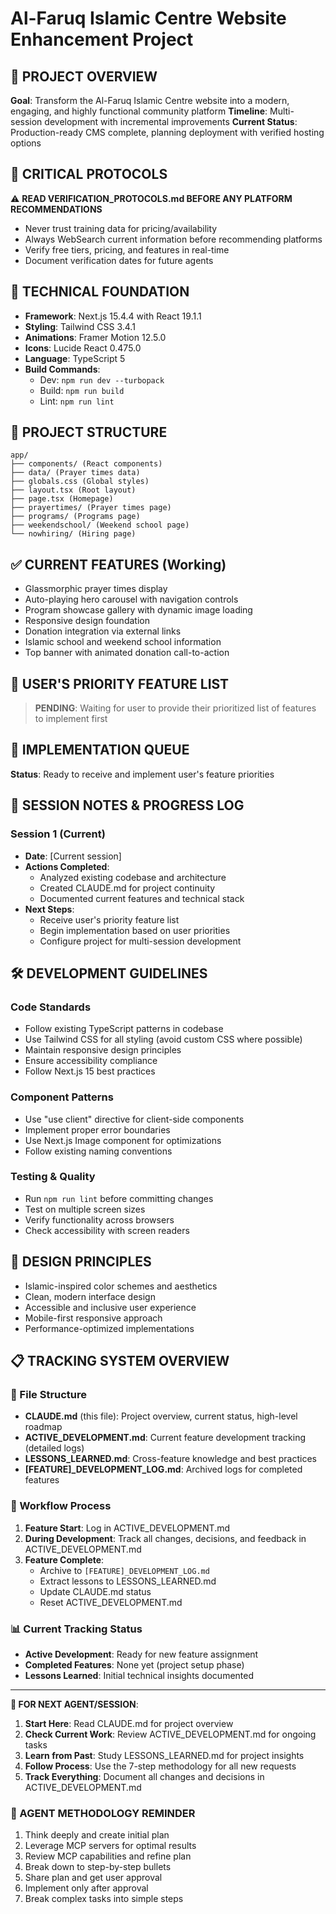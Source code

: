 # Al-Faruq Islamic Centre Website Enhancement Project

## 🎯 PROJECT OVERVIEW
**Goal**: Transform the Al-Faruq Islamic Centre website into a modern, engaging, and highly functional community platform
**Timeline**: Multi-session development with incremental improvements
**Current Status**: Production-ready CMS complete, planning deployment with verified hosting options

## 🚨 CRITICAL PROTOCOLS
⚠️ **READ VERIFICATION_PROTOCOLS.md BEFORE ANY PLATFORM RECOMMENDATIONS**
- Never trust training data for pricing/availability
- Always WebSearch current information before recommending platforms
- Verify free tiers, pricing, and features in real-time
- Document verification dates for future agents

## 🔧 TECHNICAL FOUNDATION
- **Framework**: Next.js 15.4.4 with React 19.1.1
- **Styling**: Tailwind CSS 3.4.1
- **Animations**: Framer Motion 12.5.0
- **Icons**: Lucide React 0.475.0
- **Language**: TypeScript 5
- **Build Commands**: 
  - Dev: `npm run dev --turbopack`
  - Build: `npm run build`
  - Lint: `npm run lint`

## 📁 PROJECT STRUCTURE
```
app/
├── components/ (React components)
├── data/ (Prayer times data)
├── globals.css (Global styles)
├── layout.tsx (Root layout)
├── page.tsx (Homepage)
├── prayertimes/ (Prayer times page)
├── programs/ (Programs page)
├── weekendschool/ (Weekend school page)
└── nowhiring/ (Hiring page)
```

## ✅ CURRENT FEATURES (Working)
- Glassmorphic prayer times display
- Auto-playing hero carousel with navigation controls
- Program showcase gallery with dynamic image loading
- Responsive design foundation
- Donation integration via external links
- Islamic school and weekend school information
- Top banner with animated donation call-to-action

## 🚀 USER'S PRIORITY FEATURE LIST
> **PENDING**: Waiting for user to provide their prioritized list of features to implement first

## 🎯 IMPLEMENTATION QUEUE
**Status**: Ready to receive and implement user's feature priorities

## 📝 SESSION NOTES & PROGRESS LOG

### Session 1 (Current)
- **Date**: [Current session]
- **Actions Completed**:
  - Analyzed existing codebase and architecture
  - Created CLAUDE.md for project continuity
  - Documented current features and technical stack
- **Next Steps**: 
  - Receive user's priority feature list
  - Begin implementation based on user priorities
  - Configure project for multi-session development

## 🛠️ DEVELOPMENT GUIDELINES

### Code Standards
- Follow existing TypeScript patterns in codebase
- Use Tailwind CSS for all styling (avoid custom CSS where possible)
- Maintain responsive design principles
- Ensure accessibility compliance
- Follow Next.js 15 best practices

### Component Patterns
- Use "use client" directive for client-side components
- Implement proper error boundaries
- Use Next.js Image component for optimizations
- Follow existing naming conventions

### Testing & Quality
- Run `npm run lint` before committing changes
- Test on multiple screen sizes
- Verify functionality across browsers
- Check accessibility with screen readers

## 🎨 DESIGN PRINCIPLES
- Islamic-inspired color schemes and aesthetics
- Clean, modern interface design
- Accessible and inclusive user experience
- Mobile-first responsive approach
- Performance-optimized implementations

## 📋 TRACKING SYSTEM OVERVIEW

### 📁 File Structure
- **CLAUDE.md** (this file): Project overview, current status, high-level roadmap
- **ACTIVE_DEVELOPMENT.md**: Current feature development tracking (detailed logs)
- **LESSONS_LEARNED.md**: Cross-feature knowledge and best practices
- **[FEATURE]_DEVELOPMENT_LOG.md**: Archived logs for completed features

### 🔄 Workflow Process
1. **Feature Start**: Log in ACTIVE_DEVELOPMENT.md
2. **During Development**: Track all changes, decisions, and feedback in ACTIVE_DEVELOPMENT.md
3. **Feature Complete**: 
   - Archive to `[FEATURE]_DEVELOPMENT_LOG.md`
   - Extract lessons to LESSONS_LEARNED.md
   - Update CLAUDE.md status
   - Reset ACTIVE_DEVELOPMENT.md

### 📊 Current Tracking Status
- **Active Development**: Ready for new feature assignment
- **Completed Features**: None yet (project setup phase)
- **Lessons Learned**: Initial technical insights documented

---

**🔄 FOR NEXT AGENT/SESSION**: 
1. **Start Here**: Read CLAUDE.md for project overview
2. **Check Current Work**: Review ACTIVE_DEVELOPMENT.md for ongoing tasks  
3. **Learn from Past**: Study LESSONS_LEARNED.md for project insights
4. **Follow Process**: Use the 7-step methodology for all new requests
5. **Track Everything**: Document all changes and decisions in ACTIVE_DEVELOPMENT.md

### 🎯 AGENT METHODOLOGY REMINDER
1. Think deeply and create initial plan
2. Leverage MCP servers for optimal results  
3. Review MCP capabilities and refine plan
4. Break down to step-by-step bullets
5. Share plan and get user approval
6. Implement only after approval
7. Break complex tasks into simple steps